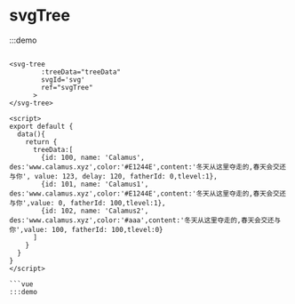 # svgTree

<div class="demo-block">
    <svg-tree
        :treeData="[
            {id: 100, name: 'Calamus',  des:'www.calamus.xyz',color:'#E1244E',content:'冬天从这里夺走的,春天会交还与你', value: 123, delay: 120, fatherId: 0,tlevel:1},
  {id: 101, name: 'Calamus1', des:'www.calamus.xyz',color:'#E1244E',content:'冬天从这里夺走的,春天会交还与你',value: 0, fatherId: 100,tlevel:1},
  {id: 102, name: 'Calamus2', des:'www.calamus.xyz',color:'#aaa',content:'冬天从这里夺走的,春天会交还与你',value: 100, fatherId: 100,tlevel:0},
        ]"
        svgId='svg'
        ref="svgTree"
      ></svg-tree>
</div>

:::demo
```vue

<svg-tree
        :treeData="treeData"
        svgId='svg'
        ref="svgTree"
      >
</svg-tree>

<script>
export default {
  data(){
    return {
      treeData:[
        {id: 100, name: 'Calamus',  des:'www.calamus.xyz',color:'#E1244E',content:'冬天从这里夺走的,春天会交还与你', value: 123, delay: 120, fatherId: 0,tlevel:1},
        {id: 101, name: 'Calamus1', des:'www.calamus.xyz',color:'#E1244E',content:'冬天从这里夺走的,春天会交还与你',value: 0, fatherId: 100,tlevel:1},
        {id: 102, name: 'Calamus2', des:'www.calamus.xyz',color:'#aaa',content:'冬天从这里夺走的,春天会交还与你',value: 100, fatherId: 100,tlevel:0}
      ]
    }
  }
}
</script>

```vue
:::demo
